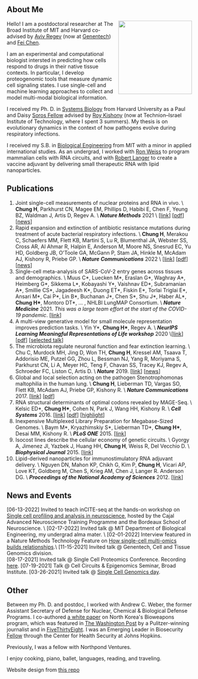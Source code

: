 ## About Me 

<img class="profile-picture" src="profile.jpg" style="float: right;" align="right" width="200">

Hello! I am a postdoctoral researcher at The Broad Institute of MIT and Harvard co-advised by [Aviv Regev](https://www.broadinstitute.org/bios/aviv-regev) (now at [Genentech](https://www.gene.com/scientists/our-scientists/aviv-regev)) and [Fei Chen](https://www.insitubiology.org/people). 

I am an experimental and computational biologist intersted in predicting how cells respond to drugs in their native tissue contexts. In particular, I develop proteogenomic tools that measure dynamic cell signaling states. I use single-cell and machine learning approaches to collect and model multi-modal biological information.

I received my Ph. D. in [Systems Biology](https://ssqbiophd.hms.harvard.edu/) from Harvard University as a Paul and Daisy [Soros Fellow](https://www.pdsoros.org/meet-the-fellows/hattie-chung) advised by [Roy Kishony](https://kishony.technion.ac.il/) (now at Technion–Israel Institute of Technology, where I spent 3 summers). My thesis is on evolutionary dynamics in the context of how pathogens evolve during respiratory infections. 

I received my S.B. in [Biological Engineering](https://be.mit.edu/) from MIT with a minor in applied international studies. As an undergrad, I worked with [Ron Weiss](https://be.mit.edu/directory/ron-weiss) to program mammalian cells with RNA circuits, and with [Robert Langer](https://langerlab.mit.edu/) to create a vaccine adjuvant by delivering small therapeutic RNA with lipid nanoparticles. 

## Publications

1. Joint single-cell measurements of nuclear proteins and RNA in vivo. \\ **Chung H**, Parkhurst CN, Magee EM, Phillips D, Habibi E, Chen F, Yeung BZ, Waldman J, Artis D, Regev A. \\ ***Nature Methods*** 2021 \\ [[link](https://www.nature.com/articles/s41592-021-01278-1)] [[pdf](pdfs/inCITEseq.pdf)] [[news](https://www.nature.com/articles/s41592-022-01392-8)]
2. Rapid expansion and extinction of antibiotic resistance mutations during treatment of acute bacterial respiratory infections. \\ **Chung H**, Merakou C, Schaefers MM, Flett KB, Martini S, Lu R, Blumenthal JA, Webster SS, Cross AR, Al Ahmar R, Halpin E, Anderson M, Moore NS, Snesrud EC, Yu HD, Goldberg JB, O'Toole GA, McGann P, Stam JA, Hinkle M, McAdam AJ, Kishony R, Priebe GP. \\ ***Nature Communications*** 2022 \\ [[link](https://www.nature.com/articles/s41467-022-28188-w)] [[pdf](pdfs/acute.pdf)] [[news](https://answers.childrenshospital.org/genomic-surveillance-bacteria/)]
3. Single-cell meta-analysis of SARS-CoV-2 entry genes across tissues and demographics. \\ Muus C\*, Luecken M\*, Eraslan G\*, Waghray A\*, Heimberg G\*, Sikkema L\*, Kobayashi Y\*, Vaishnav ED\*, Subramanian A\*, Smillie CS\*, Jagadeesh K\*, Duong ET\*, Fiskin E\*, Torlai Triglai E\*, Ansari M\*, Cai P\*, Lin B\*, Buchanan J\*, Chen S\*, Shu J\*, Haber AL\*, **Chung H\***, Montoro DT\*, ... , NHLBI LungMAP Consortium. \\ ***Nature Medicine*** 2021. *This was a large team effort at the start of the COVID-19 pandemic*. [[link](https://www.nature.com/articles/s41591-020-01227-z)]
4. A multi-view generative model for small molecule representation improves prediction tasks. \\ Yin Y\*, **Chung H\***, Regev A. \\ ***NeurIPS Learning Meaningful Representations of Life workshop*** 2020 \\[[link](https://drive.google.com/file/d/1LlHTQ307MGxHsJbRDIJrEGPLRCBvbk0P/preview)] [[pdf](pdfs/multiviewVAE.pdf)] [[selected talk](https://slideslive.com/38942737/a-multiview-generative-model-for-molecular-representation-improves-prediction-tasks)]
5. The microbiota regulate neuronal function and fear extinction learning. \\ Chu C, Murdock MH, Jing D, Won TH, **Chung H**, Kressel AM, Tsaava T, Addorisio ME, Putzel GG, Zhou L, Bessman NJ, Yang R, Moriyama S, Parkhurst CN, Li A, Meyer HC, Teng F, Chavan SS, Tracey KJ, Regev A, Schroeder FC, Liston C, Artis D. \\ ***Nature*** 2019. [[link](https://www.nature.com/articles/s41586-019-1644-y)] [[news](https://www.nature.com/articles/d41586-019-03114-1)]
6. Global and local selection acting on the pathogen Stenotrophomonas maltophilia in the human lung. \\ **Chung H**, Lieberman TD, Vargas SO, Flett KB, McAdam AJ, Priebe GP, Kishony R. \\ ***Nature Communications*** 2017. [[link](https://www.nature.com/articles/ncomms14078)] [[pdf](pdfs/steno_lung.pdf)]
7. RNA structural determinants of optimal codons revealed by MAGE-Seq. \\ Kelsic ED\*, **Chung H\***, Cohen N, Park J, Wang HH, Kishony R. \\ ***Cell Systems*** 2016. [[link](https://www.sciencedirect.com/science/article/pii/S2405471216303684)] [[pdf](pdfs/codon_bias.pdf)] [[highlight](https://www.sciencedirect.com/science/article/pii/S2405471217300042)]
8. Inexpensive Multiplexed Library Preparation for Megabase-Sized Genomes. \\ Baym M\*, Kryazhimskiy S\*, Lieberman TD\*, **Chung H\***, Desai MM, Kishony R. \\ ***PLoS ONE*** 2015. [[link](https://journals.plos.org/plosone/article?id=10.1371/journal.pone.0128036)]
9. Isocost lines describe the cellular economy of genetic circuits. \\ Gyorgy A, Jimenez JI, Yazbek J, Huang HH, **Chung H**, Weiss R, Del Vecchio D. \\ ***Biophysical Journal*** 2015. [[link](https://www.sciencedirect.com/science/article/pii/S0006349515006177)]
10. Lipid-derived nanoparticles for immunostimulatory RNA adjuvant delivery. \\ Nguyen DN, Mahon KP, Chikh G, Kim P, **Chung H**, Vicari AP, Love KT, Goldberg M, Chen S, Krieg AM, Chen J, Langer R. Anderson DG. \\ ***Proceedings of the National Academy of Sciences*** 2012. [[link](https://www.pnas.org/doi/abs/10.1073/pnas.1121423109)]


## News and Events
[06-13-2022] Invited to teach inCITE-seq at the hands-on workshop on [Single cell profiling and analysis in neuroscience](http://cajal-training.org/on-site/scpan/), hosted by the Cajal Advanced Neuroscience Training Programme and the Bordeaux School of Neuroscience. \\
[02-17-2022] Invited talk @ MIT Department of Biological Engineering, my undergrad alma mater. \\
[02-01-2022] Interview featured in a Nature Methods Technology Feature on [How single-cell multi-omics builds relationships](https://www.nature.com/articles/s41592-022-01392-8).\\
[11-15-2021] Invited talk @ Genentech, Cell and Tissue Genomics division.  
[08-17-2021] Invited talk @ Single Cell Proteomics Conference. Recording [here](https://www.youtube.com/watch?v=gvAb5Q0abYo).
[07-19-2021] Talk @ Cell Circuits & Epigenomics Seminar, Broad Institute. 
[03-26-2021] Invited talk @ [Single Cell Genomics day](https://satijalab.org/scgd21/).


## Other
Between my Ph. D. and postdoc, I worked with Andrew C. Weber, the former Assistant Secretary of Defense for Nuclear, Chemical & Biological Defense Programs. I co-authored [a white paper](https://www.belfercenter.org/publication/north-koreas-biological-weapons-program-known-and-unknown) on North Korea's Bioweapons program, which was featured in [The Washington Post](https://www.washingtonpost.com/world/national-security/microbes-by-the-ton-officials-see-weapons-threat-as-north-korea-gains-biotech-expertise/2017/12/10/9b9d5f9e-d5f0-11e7-95bf-df7c19270879_story.html) by a Pulitzer-winning journalist and in [FiveThirtyEight](https://fivethirtyeight.com/features/north-koreas-nukes-may-not-be-its-biggest-threat/). I was an Emerging Leader in Biosecurity [Fellow](https://www.centerforhealthsecurity.org/our-work/emergingbioleaders/class-of-2018.html) through the Center for Health Security at Johns Hopkins. 

Previously, I was a fellow with Northpond Ventures. 

I enjoy cooking, piano, ballet, languages, reading, and traveling. 

Website design from [this repo](https://github.com/ankitsultana/researcher)
